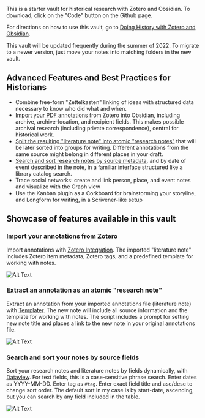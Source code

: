 This is a starter vault for historical research with Zotero and Obsidian. To download, click on the "Code" button on the Github page.

For directions on how to use this vault, go to [Doing History with Zotero and Obsidian](https://publish.obsidian.md/history-notes/).

This vault will be updated frequently during the summer of 2022. To migrate to a newer version, just move your notes into matching folders in the new vault. 

## Advanced Features and Best Practices for Historians
- Combine free-form "Zettelkasten" linking of ideas with structured data necessary to know who did what and when.
- [Import your PDF annotations](https://github.com/erazlogo/obsidian-history-vault#import-your-annotations-from-zotero) from Zotero into Obsidian, including archive, archive-location, and recipient fields. This makes possible archival research (including private correspondence), central for historical work.
- [Split the resulting "literature note" into atomic "research notes"](https://github.com/erazlogo/obsidian-history-vault#extract-an-annotation-as-an-atomic-research-note) that will be later sorted into groups for writing. Different annotations from the same source might belong in different places in your draft.
- [Search and sort research notes by source metadata](https://github.com/erazlogo/obsidian-history-vault#search-and-sort-your-notes-by-source-fields), and by date of event described in the note, in a familiar interface structured like a library catalog search.
- Trace social networks: create and link person, place, and event notes and visualize with the Graph view
- Use the Kanban plugin as a Corkboard for brainstorming your storyline, and Longform for writing, in a Scrivener-like setup 

## Showcase of features available in this vault

### Import your annotations from Zotero 

Import annotations with [Zotero Integration](https://github.com/mgmeyers/obsidian-zotero-integration). The imported "literature note" includes Zotero item metadata, Zotero tags, and a predefined template for working with notes.

![Alt Text](https://publish-01.obsidian.md/access/36bec6aea73b5930cec9761dd7c60012/00%20meta/attachments/imported%20note.png)

### Extract an annotation as an atomic "research note" 

Extract an annotation from your imported annotations file (literature note) with [Templater](https://github.com/SilentVoid13/Templater). The new note will include all source information and the template for working with notes. The script includes a prompt for setting new note title and places a link to the new note in your original annotations file.

![Alt Text](https://publish-01.obsidian.md/access/36bec6aea73b5930cec9761dd7c60012/00%20meta/attachments/extract%20research%20note.gif)

### Search and sort your notes by source fields 

Sort your research notes and literature notes by fields dynamically, with [Dataview](https://github.com/blacksmithgu/obsidian-dataview). For text fields, this is a case-sensitive phrase search. Enter dates as YYYY-MM-DD. Enter tag as `#tag`. Enter exact field title and asc/desc to change sort order. The default sort in my case is by start-date, ascending, but you can search by any field included in the table. 

![Alt Text](https://publish-01.obsidian.md/access/36bec6aea73b5930cec9761dd7c60012/00%20meta/attachments/search%20research%20notes.gif)
